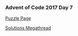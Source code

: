 ### Advent of Code 2017 Day 7

[Puzzle Page](https://adventofcode.com/2017/day/7)

[Solutions Megathread](https://www.reddit.com/r/adventofcode/comments/7i44pg/2017_day_7_solutions/)
